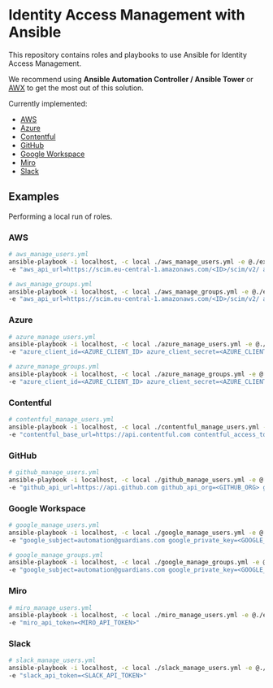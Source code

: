 # Identity Access Management with Ansible

This repository contains roles and playbooks to use Ansible for Identity Access
Management.

We recommend using **Ansible Automation Controller / Ansible Tower** or
[AWX](https://github.com/ansible/awx) to get the most out of this solution.

Currently implemented:

- [AWS](https://aws.amazon.com/)
- [Azure](https://portal.azure.com/)
- [Contentful](https://www.contentful.com/)
- [GitHub](https://github.com/)
- [Google Workspace](https://workspace.google.com/)
- [Miro](https://miro.com)
- [Slack](https://slack.com)

## Examples

Performing a local run of roles.

### AWS

```bash
# aws_manage_users.yml
ansible-playbook -i localhost, -c local ./aws_manage_users.yml -e @./example_vars/aws.json \
-e "aws_api_url=https://scim.eu-central-1.amazonaws.com/<ID>/scim/v2/ aws_api_token=<AWS_API_TOKEN>"

# aws_manage_groups.yml
ansible-playbook -i localhost, -c local ./aws_manage_groups.yml -e @./example_vars/aws.json \
-e "aws_api_url=https://scim.eu-central-1.amazonaws.com/<ID>/scim/v2/ aws_api_token=<AWS_API_TOKEN>"
```

### Azure

```bash
# azure_manage_users.yml
ansible-playbook -i localhost, -c local ./azure_manage_users.yml -e @./example_vars/azure.json \
-e "azure_client_id=<AZURE_CLIENT_ID> azure_client_secret=<AZURE_CLIENT_SECRET> azure_tenant_id=<AZURE_TENANT_ID>"

# azure_manage_groups.yml
ansible-playbook -i localhost, -c local ./azure_manage_groups.yml -e @./example_vars/azure.json \
-e "azure_client_id=<AZURE_CLIENT_ID> azure_client_secret=<AZURE_CLIENT_SECRET> azure_tenant_id=<AZURE_TENANT_ID>"
```

### Contentful

```bash
# contentful_manage_users.yml
ansible-playbook -i localhost, -c local ./contentful_manage_users.yml -e @./contentful-example.json \
-e "contentful_base_url=https://api.contentful.com contentful_access_token=<CONTENTFUL_ACCESS_TOKEN> contentful_org_id=<CONTENTFUL_ORG_ID>"
```

### GitHub

```bash
# github_manage_users.yml
ansible-playbook -i localhost, -c local ./github_manage_users.yml -e @./example_vars/github.json \
-e "github_api_url=https://api.github.com github_api_org=<GITHUB_ORG> github_api_token=<GITHUB_API_TOKEN>"
```

### Google Workspace

```bash
# google_manage_users.yml
ansible-playbook -i localhost, -c local ./google_manage_users.yml -e @./example_vars/google.json \
-e "google_subject=automation@guardians.com google_private_key=<GOOGLE_API_PRIVATE_KEY>"

# google_manage_groups.yml
ansible-playbook -i localhost, -c local ./google_manage_groups.yml -e @./example_vars/google.json \
-e "google_subject=automation@guardians.com google_private_key=<GOOGLE_API_PRIVATE_KEY>"
```

### Miro

```bash
# miro_manage_users.yml
ansible-playbook -i localhost, -c local ./miro_manage_users.yml -e @./example_vars/miro.json \
-e "miro_api_token=<MIRO_API_TOKEN>"
```

### Slack

```bash
# slack_manage_users.yml
ansible-playbook -i localhost, -c local ./slack_manage_users.yml -e @./example_vars/slack.json \
-e "slack_api_token=<SLACK_API_TOKEN>"
```
